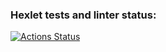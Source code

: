 ### Hexlet tests and linter status:
[![Actions Status](https://github.com/oldborrow/js-react-developer-project-12/workflows/hexlet-check/badge.svg)](https://github.com/oldborrow/js-react-developer-project-12/actions)